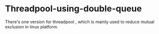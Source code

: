 # Threadpool-using-double-queue
There's one version for threadpool , which is mainly used to reduce mutual exclusion in linux platform.
